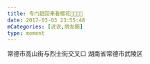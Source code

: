 ```yaml
---
title: 专门赶回来看樱花🌸🌸🤓🤓
date: 2017-03-03 23:55:48
mCategories: [说说,朋友圈]
type: moment
---
```


<div id="pics-20170303235548"></div>

<script>
var data = [
    {"link": "2017-03-03_000000.jpeg", "type": "shuoshuo"},
    {"link": "2017-03-03_000001.jpeg", "type": "shuoshuo"},
    {"link": "2017-03-03_000002.jpeg", "type": "shuoshuo"},
    {"link": "2017-03-03_000003.jpeg", "type": "shuoshuo"}
];
picsRender(data, "pics-20170303235548");
</script>

常德市高山街与烈士街交叉口
湖南省常德市武陵区 
